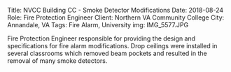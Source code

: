 Title: NVCC Building CC - Smoke Detector Modifications
Date: 2018-08-24
Role: Fire Protection Engineer
Client: Northern VA Community College
City: Annandale, VA
Tags: Fire Alarm, University
img: IMG_5577.JPG

Fire Protection Engineer responsible for providing the design and specifications for fire alarm modifications. Drop ceilings were installed in several classrooms which removed beam pockets and resulted in the removal of many smoke detectors.
